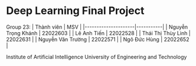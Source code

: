 # Deep Learning Final Project

Group 23:
| Thành viên          | MSV       |
|---------------------|-----------|
| Nguyễn Trọng Khánh  | 22022603  |
| Lê Anh Tiến         | 22022528  |
| Thái Thị Thùy Linh  | 22022631  |
| Nguyễn Văn Trường   | 22022571  |
| Ngô Đức Hùng        | 22022652  |

Institute of Artificial Intelligence
University of Engineering and Technology 
